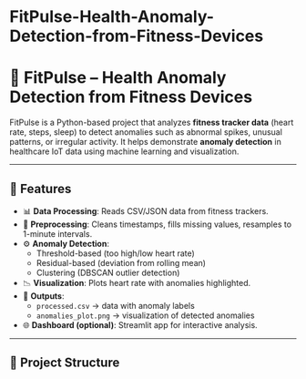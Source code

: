 # FitPulse-Health-Anomaly-Detection-from-Fitness-Devices
# 🏃 FitPulse – Health Anomaly Detection from Fitness Devices  

FitPulse is a Python-based project that analyzes **fitness tracker data** (heart rate, steps, sleep) to detect anomalies such as abnormal spikes, unusual patterns, or irregular activity. It helps demonstrate **anomaly detection** in healthcare IoT data using machine learning and visualization.  

---

## 🚀 Features  
- 📊 **Data Processing**: Reads CSV/JSON data from fitness trackers.  
- 🧹 **Preprocessing**: Cleans timestamps, fills missing values, resamples to 1-minute intervals.  
- ⚙️ **Anomaly Detection**:  
  - Threshold-based (too high/low heart rate)  
  - Residual-based (deviation from rolling mean)  
  - Clustering (DBSCAN outlier detection)  
- 📉 **Visualization**: Plots heart rate with anomalies highlighted.  
- 📂 **Outputs**:  
  - `processed.csv` → data with anomaly labels  
  - `anomalies_plot.png` → visualization of detected anomalies  
- 🌐 **Dashboard (optional)**: Streamlit app for interactive analysis.  

---

## 📂 Project Structure  
